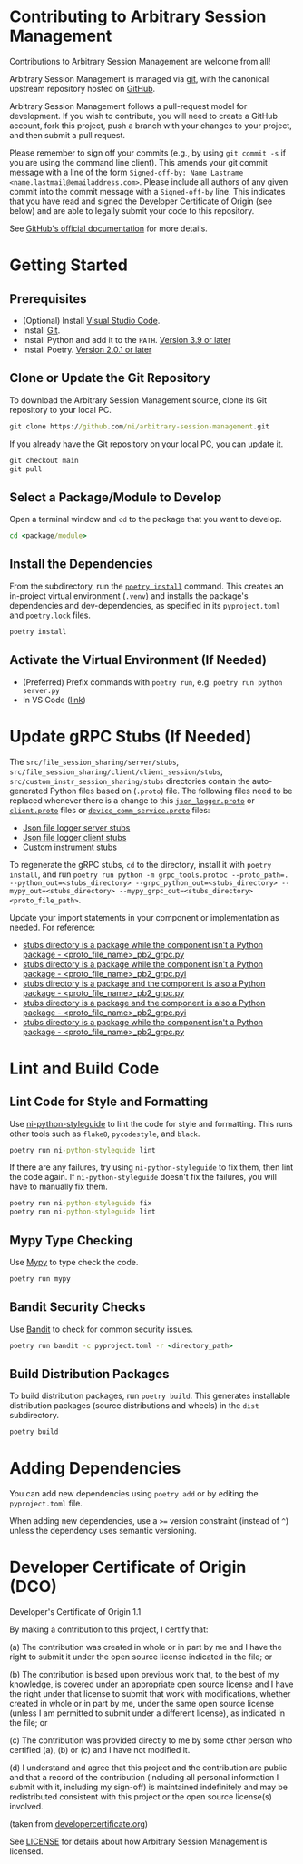 # Contributing to Arbitrary Session Management

Contributions to Arbitrary Session Management are welcome from all!

Arbitrary Session Management is managed via [git](https://git-scm.com), with the canonical upstream
repository hosted on [GitHub](https://github.com/ni/arbitrary-session-management).

Arbitrary Session Management follows a pull-request model for development.  If you wish to
contribute, you will need to create a GitHub account, fork this project, push a
branch with your changes to your project, and then submit a pull request.

Please remember to sign off your commits (e.g., by using `git commit -s` if you
are using the command line client). This amends your git commit message with a line
of the form `Signed-off-by: Name Lastname <name.lastmail@emailaddress.com>`. Please
include all authors of any given commit into the commit message with a
`Signed-off-by` line. This indicates that you have read and signed the Developer
Certificate of Origin (see below) and are able to legally submit your code to
this repository.

See [GitHub's official documentation](https://help.github.com/articles/using-pull-requests/) for more details.

# Getting Started

## Prerequisites

- (Optional) Install [Visual Studio Code](https://code.visualstudio.com/download).
- Install [Git](https://git-scm.com/downloads).
- Install Python and add it to the `PATH`. [Version 3.9 or later](https://www.python.org/downloads/release/python-390)
- Install Poetry. [Version 2.0.1 or later](https://python-poetry.org/docs/#installation)

## Clone or Update the Git Repository

To download the Arbitrary Session Management source, clone its Git
repository to your local PC.

```cmd
git clone https://github.com/ni/arbitrary-session-management.git
```

If you already have the Git repository on your local PC, you can update it.

```cmd
git checkout main
git pull
```

## Select a Package/Module to Develop

Open a terminal window and `cd` to the package that you want to develop.

```cmd
cd <package/module>
```

## Install the Dependencies

From the subdirectory, run the [`poetry install`](https://python-poetry.org/docs/cli/#install)
command. This creates an in-project virtual environment (`.venv`) and installs
the package's dependencies and dev-dependencies, as specified in its
`pyproject.toml` and `poetry.lock` files.

```cmd
poetry install
```

## Activate the Virtual Environment (If Needed)

- (Preferred) Prefix commands with `poetry run`, e.g. `poetry run python server.py`
- In VS Code ([link](https://code.visualstudio.com/docs/python/environments#_select-and-activate-an-environment))

# Update gRPC Stubs (If Needed)

The `src/file_session_sharing/server/stubs`, `src/file_session_sharing/client/client_session/stubs`, `src/custom_instr_session_sharing/stubs` directories contain the
auto-generated Python files based on (`.proto`) file. The following files need
to be replaced whenever there is a change to this [`json_logger.proto`](src/file_session_sharing/server/json_logger.proto) or [`client.proto`](src/file_session_sharing/client/json_logger.proto) files or [`device_comm_service.proto`](src/custom_instr_session_sharing/stubs/device_comm_service.proto) files:

- [Json file logger server stubs](src/file_session_sharing/server/stubs/)
- [Json file logger client stubs](src/file_session_sharing/client/stubs/)
- [Custom instrument stubs](src/custom_instr_session_sharing/stubs/)

To regenerate the gRPC stubs, `cd` to the directory, install
it with `poetry install`, and run `poetry run python -m grpc_tools.protoc --proto_path=. --python_out=<stubs_directory> --grpc_python_out=<stubs_directory> --mypy_out=<stubs_directory> --mypy_grpc_out=<stubs_directory> <proto_file_path>`.

Update your import statements in your component or implementation as needed. For reference:

- [stubs directory is a package while the component isn't a Python package - <proto_file_name>_pb2_grpc.py](https://github.com/ni/arbitrary-session-management/blob/main/src/file_session_sharing/server/stubs/json_logger_pb2_grpc.py#L6)
- [stubs directory is a package while the component isn't a Python package - <proto_file_name>_pb2_grpc.pyi](https://github.com/ni/arbitrary-session-management/blob/main/src/file_session_sharing/server/stubs/json_logger_pb2_grpc.pyi#L26)
- [stubs directory is a package and the component is also a Python package - <proto_file_name>_pb2_grpc.py](https://github.com/ni/arbitrary-session-management/blob/main/src/file_session_sharing/client/stubs/json_logger_pb2_grpc.py#L6)
- [stubs directory is a package and the component is also a Python package - <proto_file_name>_pb2_grpc.pyi](https://github.com/ni/arbitrary-session-management/blob/main/src/file_session_sharing/client/stubs/json_logger_pb2_grpc.pyi#L26)
- [stubs directory is a package while the component isn't a Python package - <proto_file_name>_pb2_grpc.py](https://github.com/ni/arbitrary-session-management/blob/main/src/custom_instr_session_sharing/stubs/stubs/device_comm_service_pb2_grpc.py#L6)

# Lint and Build Code

## Lint Code for Style and Formatting

Use [ni-python-styleguide](https://github.com/ni/python-styleguide) to lint the
code for style and formatting. This runs other tools such as `flake8`,
`pycodestyle`, and `black`.

```cmd
poetry run ni-python-styleguide lint
```

If there are any failures, try using `ni-python-styleguide` to fix them, then
lint the code again. If `ni-python-styleguide` doesn't fix the failures, you
will have to manually fix them.

```cmd
poetry run ni-python-styleguide fix
poetry run ni-python-styleguide lint
```

## Mypy Type Checking

Use [Mypy](https://pypi.org/project/mypy/) to type check the code.

```cmd
poetry run mypy
```

## Bandit Security Checks

Use [Bandit](https://pypi.org/project/bandit/) to check for common security issues.

```cmd
poetry run bandit -c pyproject.toml -r <directory_path>
```

## Build Distribution Packages

To build distribution packages, run `poetry build`. This generates installable
distribution packages (source distributions and wheels) in the `dist`
subdirectory.

```cmd
poetry build
```

# Adding Dependencies

You can add new dependencies using `poetry add` or by editing the `pyproject.toml` file.

When adding new dependencies, use a `>=` version constraint (instead of `^`)
unless the dependency uses semantic versioning.

# Developer Certificate of Origin (DCO)

   Developer's Certificate of Origin 1.1

   By making a contribution to this project, I certify that:

   (a) The contribution was created in whole or in part by me and I
       have the right to submit it under the open source license
       indicated in the file; or

   (b) The contribution is based upon previous work that, to the best
       of my knowledge, is covered under an appropriate open source
       license and I have the right under that license to submit that
       work with modifications, whether created in whole or in part
       by me, under the same open source license (unless I am
       permitted to submit under a different license), as indicated
       in the file; or

   (c) The contribution was provided directly to me by some other
       person who certified (a), (b) or (c) and I have not modified
       it.

   (d) I understand and agree that this project and the contribution
       are public and that a record of the contribution (including all
       personal information I submit with it, including my sign-off) is
       maintained indefinitely and may be redistributed consistent with
       this project or the open source license(s) involved.

(taken from [developercertificate.org](https://developercertificate.org/))

See [LICENSE](https://github.com/ni/<reponame>/blob/main/LICENSE)
for details about how Arbitrary Session Management is licensed.
